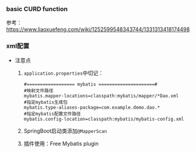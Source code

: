### basic CURD function

参考：https://www.liaoxuefeng.com/wiki/1252599548343744/1331313418174498

### xml配置

* 注意点

  1. `application.properties`中切记：

     ```properties
     #================== mybatis =====================#
     #映射文件路径
     mybatis.mapper-locations=classpath:mybatis/mapper/*Dao.xml
     #指定mybatis生成包
     mybatis.type-aliases-package=com.example.demo.dao.*
     #指定mybatis配置文件路径
     mybatis.config-location=classpath:mybatis/mybatis-config.xml
     ```

  2. SpringBoot启动类添加`@MapperScan`

  3. 插件使用：Free Mybatis plugin